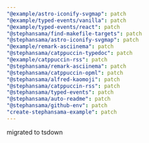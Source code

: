 ```yaml
---
"@example/astro-iconify-svgmap": patch
"@example/typed-events/vanilla": patch
"@example/typed-events/react": patch
"@stephansama/find-makefile-targets": patch
"@stephansama/astro-iconify-svgmap": patch
"@example/remark-asciinema": patch
"@stephansama/catppuccin-typedoc": patch
"@example/catppuccin-rss": patch
"@stephansama/remark-asciinema": patch
"@stephansama/catppuccin-opml": patch
"@stephansama/alfred-kaomoji": patch
"@stephansama/catppuccin-rss": patch
"@stephansama/typed-events": patch
"@stephansama/auto-readme": patch
"@stephansama/github-env": patch
"create-stephansama-example": patch
---
```


migrated to tsdown
